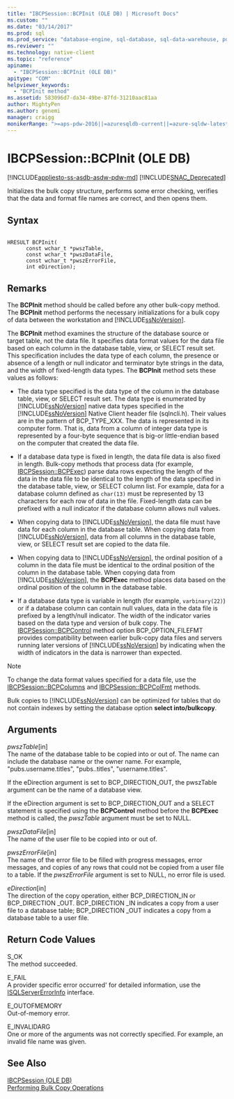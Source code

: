 ```yaml
---
title: "IBCPSession::BCPInit (OLE DB) | Microsoft Docs"
ms.custom: ""
ms.date: "03/14/2017"
ms.prod: sql
ms.prod_service: "database-engine, sql-database, sql-data-warehouse, pdw"
ms.reviewer: ""
ms.technology: native-client
ms.topic: "reference"
apiname: 
  - "IBCPSession::BCPInit (OLE DB)"
apitype: "COM"
helpviewer_keywords: 
  - "BCPInit method"
ms.assetid: 583096d7-da34-49be-87fd-31210aac81aa
author: MightyPen
ms.author: genemi
manager: craigg
monikerRange: ">=aps-pdw-2016||=azuresqldb-current||=azure-sqldw-latest||>=sql-server-2016||=sqlallproducts-allversions||>=sql-server-linux-2017||=azuresqldb-mi-current"
---
```

# IBCPSession::BCPInit (OLE DB)
[!INCLUDE[appliesto-ss-asdb-asdw-pdw-md](../../includes/appliesto-ss-asdb-asdw-pdw-md.md)]
[!INCLUDE[SNAC_Deprecated](../../includes/snac-deprecated.md)]

  Initializes the bulk copy structure, performs some error checking, verifies that the data and format file names are correct, and then opens them.  
  
## Syntax  
  
```  
  
HRESULT BCPInit(   
      const wchar_t *pwszTable,  
      const wchar_t *pwszDataFile,  
      const wchar_t *pwszErrorFile,  
      int eDirection);  
```  
  
## Remarks  
 The **BCPInit** method should be called before any other bulk-copy method. The **BCPInit** method performs the necessary initializations for a bulk copy of data between the workstation and [!INCLUDE[ssNoVersion](../../includes/ssnoversion-md.md)].  
  
 The **BCPInit** method examines the structure of the database source or target table, not the data file. It specifies data format values for the data file based on each column in the database table, view, or SELECT result set. This specification includes the data type of each column, the presence or absence of a length or null indicator and terminator byte strings in the data, and the width of fixed-length data types. The **BCPInit** method sets these values as follows:  
  
-   The data type specified is the data type of the column in the database table, view, or SELECT result set. The data type is enumerated by [!INCLUDE[ssNoVersion](../../includes/ssnoversion-md.md)] native data types specified in the [!INCLUDE[ssNoVersion](../../includes/ssnoversion-md.md)] Native Client header file (sqlncli.h). Their values are in the pattern of BCP_TYPE_XXX. The data is represented in its computer form. That is, data from a column of integer data type is represented by a four-byte sequence that is big-or little-endian based on the computer that created the data file.  
  
-   If a database data type is fixed in length, the data file data is also fixed in length. Bulk-copy methods that process data (for example, [IBCPSession::BCPExec](../../relational-databases/native-client-ole-db-interfaces/ibcpsession-bcpexec-ole-db.md)) parse data rows expecting the length of the data in the data file to be identical to the length of the data specified in the database table, view, or SELECT column list. For example, data for a database column defined as `char(13)` must be represented by 13 characters for each row of data in the file. Fixed-length data can be prefixed with a null indicator if the database column allows null values.  
  
-   When copying data to [!INCLUDE[ssNoVersion](../../includes/ssnoversion-md.md)], the data file must have data for each column in the database table. When copying data from [!INCLUDE[ssNoVersion](../../includes/ssnoversion-md.md)], data from all columns in the database table, view, or SELECT result set are copied to the data file.  
  
-   When copying data to [!INCLUDE[ssNoVersion](../../includes/ssnoversion-md.md)], the ordinal position of a column in the data file must be identical to the ordinal position of the column in the database table. When copying data from [!INCLUDE[ssNoVersion](../../includes/ssnoversion-md.md)], the **BCPExec** method places data based on the ordinal position of the column in the database table.  
  
-   If a database data type is variable in length (for example, `varbinary(22)`) or if a database column can contain null values, data in the data file is prefixed by a length/null indicator. The width of the indicator varies based on the data type and version of bulk copy. The [IBCPSession::BCPControl](../../relational-databases/native-client-ole-db-interfaces/ibcpsession-bcpcontrol-ole-db.md) method option BCP_OPTION_FILEFMT provides compatibility between earlier bulk-copy data files and servers running later versions of [!INCLUDE[ssNoVersion](../../includes/ssnoversion-md.md)] by indicating when the width of indicators in the data is narrower than expected.  
  
> [!NOTE]  
>  To change the data format values specified for a data file, use the [IBCPSession::BCPColumns](../../relational-databases/native-client-ole-db-interfaces/ibcpsession-bcpcolumns-ole-db.md) and [IBCPSession::BCPColFmt](../../relational-databases/native-client-ole-db-interfaces/ibcpsession-bcpcolfmt-ole-db.md) methods.  
  
 Bulk copies to [!INCLUDE[ssNoVersion](../../includes/ssnoversion-md.md)] can be optimized for tables that do not contain indexes by setting the database option **select into/bulkcopy**.  
  
## Arguments  
 *pwszTable*[in]  
 The name of the database table to be copied into or out of. The name can include the database name or the owner name. For example, "pubs.username.titles", "pubs..titles", "username.titles".  
  
 If the eDirection argument is set to BCP_DIRECTION_OUT, the pwszTable argument can be the name of a database view.  
  
 If the eDirection argument is set to BCP_DIRECTION_OUT and a SELECT statement is specified using the **BCPControl** method before the **BCPExec** method is called, the *pwszTable* argument must be set to NULL.  
  
 *pwszDataFile*[in]  
 The name of the user file to be copied into or out of.  
  
 *pwszErrorFile*[in]  
 The name of the error file to be filled with progress messages, error messages, and copies of any rows that could not be copied from a user file to a table. If the *pwszErrorFile* argument is set to NULL, no error file is used.  
  
 *eDirection*[in]  
 The direction of the copy operation, either BCP_DIRECTION_IN or BCP_DIRECTION _OUT. BCP_DIRECTION _IN indicates a copy from a user file to a database table; BCP_DIRECTION _OUT indicates a copy from a database table to a user file.  
  
## Return Code Values  
 S_OK  
 The method succeeded.  
  
 E_FAIL  
 A provider specific error occurred' for detailed information, use the [ISQLServerErrorInfo](http://msdn.microsoft.com/library/a8323b5c-686a-4235-a8d2-bda43617b3a1) interface.  
  
 E_OUTOFMEMORY  
 Out-of-memory error.  
  
 E_INVALIDARG  
 One or more of the arguments was not correctly specified. For example, an invalid file name was given.  
  
## See Also  
 [IBCPSession &#40;OLE DB&#41;](../../relational-databases/native-client-ole-db-interfaces/ibcpsession-ole-db.md)   
 [Performing Bulk Copy Operations](../../relational-databases/native-client/features/performing-bulk-copy-operations.md)  
  
  
